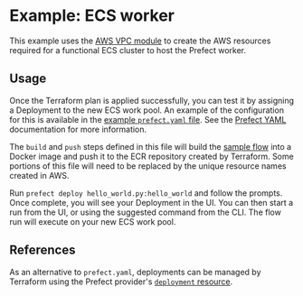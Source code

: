 # Example: ECS worker

This example uses the [AWS VPC module](https://registry.terraform.io/modules/terraform-aws-modules/vpc/aws/latest)
to create the AWS resources required for a functional ECS cluster to host the Prefect worker.

## Usage

Once the Terraform plan is applied successfully, you can test it by assigning a
Deployment to the new ECS work pool. An example of the configuration for this
is available in the [example `prefect.yaml` file](./prefect.yaml).
See the [Prefect YAML](https://docs.prefect.io/v3/deploy/infrastructure-concepts/prefect-yaml)
documentation for more information.

The `build` and `push` steps defined in this file will build the [sample flow](./hello_world.py)
into a Docker image and push it to the ECR repository created by Terraform. Some portions of
this file will need to be replaced by the unique resource names created in AWS.

Run `prefect deploy hello_world.py:hello_world` and follow the prompts. Once complete, you will
see your Deployment in the UI. You can then start a run from the UI, or using the suggested
command from the CLI. The flow run will execute on your new ECS work pool.

## References

As an alternative to `prefect.yaml`, deployments can be managed by Terraform using the Prefect provider's
[`deployment` resource](https://registry.terraform.io/providers/PrefectHQ/prefect/latest/docs/resources/deployment).
